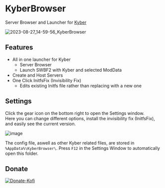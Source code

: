 # KyberBrowser
Server Browser and Launcher for [Kyber](https://kyber.gg/)

![2023-08-27_14-59-56_KyberBrowser](https://github.com/Dyvinia/KyberBrowser/assets/13797470/77267a89-96d7-4971-be35-2d09a5c65dd6)

## Features
- All in one launcher for Kyber
  - Server Browser
  - Launch SWBF2 with Kyber and selected ModData
- Create and Host Servers
- One Click InitfsFix (Invisibility Fix)
  - Edits existing Initfs file rather than replacing with a new one
 
## Settings
Click the gear icon on the bottom right to open the Settings window. <br>Here you can change different options, install the invisibility fix (InitfsFix), and easily see the current version.
 
![image](https://github.com/Dyvinia/KyberBrowser/assets/13797470/3dac35bf-b417-4e86-a24c-e4d8de19045e)

The config file, aswell as other Kyber related files, are stored in `%AppData%\KyberBrowser\`. Press `F12` in the Settings Window to automatically open this folder.

## Donate
[![Donate-Kofi](https://ko-fi.com/img/githubbutton_sm.svg)](https://ko-fi.com/dyvinia)
